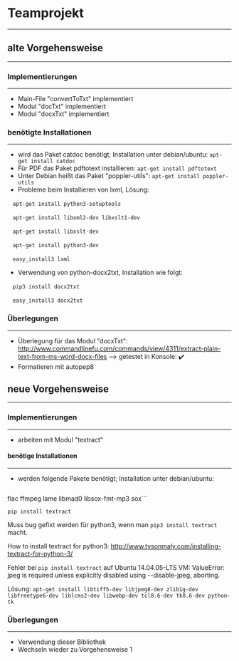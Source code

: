 # Teamprojekt
-------------
## alte Vorgehensweise
----------------------
### Implementierungen
--------------------
- Main-File "convertToTxt" implementiert
- Modul "docTxt" implementiert
- Modul "docxTxt" implementiert

### benötigte Installationen
---------------------------
- wird das Paket catdoc benötigt; Installation unter debian/ubuntu:
    ```apt-get install catdoc```
- Für PDF das Paket pdftotext installieren:
    ```apt-get install pdftotext```
- Unter Debian heißt das Paket "poppler-utils":
    ```apt-get install poppler-utils```
- Probleme beim Installieren von lxml, Lösung:

    ```apt-get install python3-setuptools```
    
    ```apt-get install libxml2-dev libxslt1-dev```
    
    ```apt-get install libxslt-dev```
    
    ```apt-get install python3-dev```
    
    ```easy_install3 lxml```

- Verwendung von python-docx2txt, Installation wie folgt:

    ```pip3 install docx2txt```
    
    ```easy_install3 docx2txt```

### Überlegungen
---------------
- Überlegung für das Modul "docxTxt":
  http://www.commandlinefu.com/commands/view/4311/extract-plain-text-from-ms-word-docx-files
  --> getestet in Konsole: :heavy_check_mark:
- Formatieren mit autopep8

## neue Vorgehensweise
----------------------
### Implementierungen
--------------------
- arbeiten mit Modul "textract"

#### benötige Installationen
----------------------------
- werden folgende Pakete benötigt; Installation unter debian/ubuntu:

    ```apt-get install python-dev libxml2-dev libxslt1-dev antiword unrtf poppler-utils pstotext tesseract-ocr
flac ffmpeg lame libmad0 libsox-fmt-mp3 sox```

```pip install textract```

Muss bug gefixt werden für python3, wenn man ```pip3 install textract``` macht.

How to install textract for python3: http://www.tysonmaly.com/installing-textract-for-python-3/

Fehler bei ```pip install textract``` auf Ubuntu 14.04.05-LTS VM: 
ValueError: jpeg is required unless explicitly disabled using --disable-jpeg, aborting.

Lösung:
```apt-get install libtiff5-dev libjpeg8-dev zlib1g-dev libfreetype6-dev liblcms2-dev libwebp-dev tcl8.6-dev tk8.6-dev python-tk```

### Überlegungen
----------------
- Verwendung dieser Bibliothek
- Wechseln wieder zu Vorgehensweise 1
